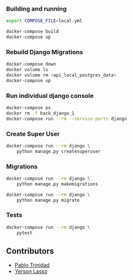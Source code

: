 ### Building and running
```bash
export COMPOSE_FILE=local.yml

docker-compose build
docker-compose up
```

### Rebuild Django Migrations

```bash
docker-compose down
docker volume ls
docker volume rm <api_local_postgres_data>
docker-compose up
```

### Run individual django console

```bash
docker-compose ps
docker rm -f back_django_1
docker-compose run --rm --service-ports django
```
### Create Super User
```bash
docker-compose run --rm django \
    python manage.py createsuperuser
```

### Migrations
```bash
docker-compose run --rm django \
    python manage.py makemigrations

docker-compose run --rm django \
    python manage.py migrate
```
### Tests

```bash
docker-compose run --rm django \
    pytest
```


## Contributors

- [Pablo Trinidad](https://github.com/pablotrinidad)
- [Yerson Lasso](https://github.com/unknowncoder05)
